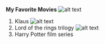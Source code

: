 **My Favorite Movies**
![alt text](https://m.media-amazon.com/images/M/MV5BN2M4MjEwYmQtNzU5My00ZTA3LWI4NTAtNDdhYTJlMmYyMDdjXkEyXkFqcGc@._V1_.jpg)
1. Klaus
![alt text](https://m.media-amazon.com/images/M/MV5BNzIxMDQ2YTctNDY4MC00ZTRhLTk4ODQtMTVlOWY4NTdiYmMwXkEyXkFqcGc@._V1_.jpg)
2. Lord of the rings trilogy
![alt text](https://m.media-amazon.com/images/M/MV5BNTU1MzgyMDMtMzBlZS00YzczLThmYWEtMjU3YmFlOWEyMjE1XkEyXkFqcGc@._V1_.jpg)
3. Harry Potter film series
